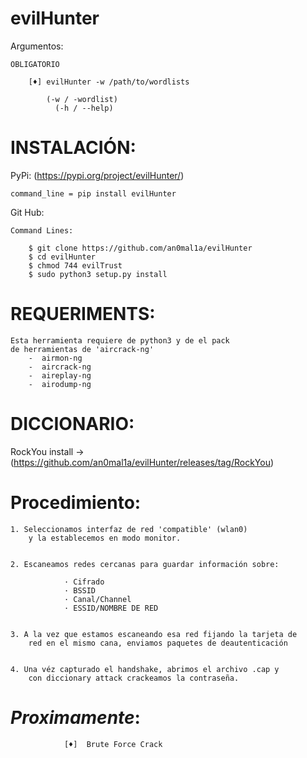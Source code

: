 # evilHunter



Argumentos:
    
    OBLIGATORIO
        
        [♦] evilHunter -w /path/to/wordlists
        
            (-w / -wordlist)
              (-h / --help)
              
# INSTALACIÓN:

PyPi: (https://pypi.org/project/evilHunter/)

    command_line = pip install evilHunter

Git Hub:

    Command Lines:
    
        $ git clone https://github.com/an0mal1a/evilHunter
        $ cd evilHunter
        $ chmod 744 evilTrust
        $ sudo python3 setup.py install



# REQUERIMENTS:

    Esta herramienta requiere de python3 y de el pack
    de herramientas de 'aircrack-ng'
        -  airmon-ng
        -  aircrack-ng
        -  aireplay-ng
        -  airodump-ng
               
# DICCIONARIO:
RockYou install -> (https://github.com/an0mal1a/evilHunter/releases/tag/RockYou)


# Procedimiento:

    1. Seleccionamos interfaz de red 'compatible' (wlan0) 
        y la establecemos en modo monitor.


    2. Escaneamos redes cercanas para guardar información sobre:

                · Cifrado
                · BSSID
                · Canal/Channel
                · ESSID/NOMBRE DE RED


    3. A la vez que estamos escaneando esa red fijando la tarjeta de
        red en el mismo cana, enviamos paquetes de deautenticación 
        

    4. Una véz capturado el handshake, abrimos el archivo .cap y
        con diccionary attack crackeamos la contraseña.

# _Proximamente_:

                [♦]  Brute Force Crack